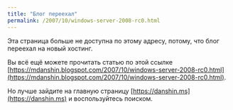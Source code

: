 ```yaml
---
title: "Блог переехал"
permalink: /2007/10/windows-server-2008-rc0.html
---
```

Эта страница больше не доступна по этому адресу, потому, что блог переехал на новый хостинг.

Вы всё ещё можете прочитать статью по этой ссылке [https://mdanshin.blogspot.com/2007/10/windows-server-2008-rc0.html](https://mdanshin.blogspot.com/2007/10/windows-server-2008-rc0.html).

Но лучше зайдите на главную страницу [https://danshin.ms](https://danshin.ms) и воспользуйтесь поиском.